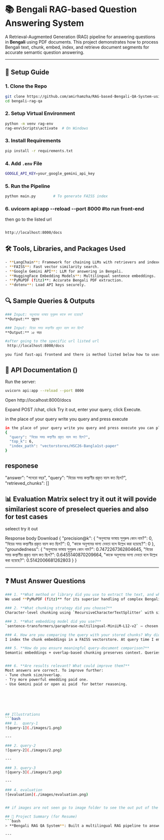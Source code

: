 
# 📚 Bengali RAG-based Question Answering System

A Retrieval-Augmented Generation (RAG) pipeline for answering questions in **Bengali** using PDF documents. This project demonstrates how to process Bengali text, chunk, embed, index, and retrieve document segments for accurate semantic question answering.

---

## 🚀 Setup Guide

### 1. Clone the Repo
```bash
git clone https://github.com/amirhamzha/RAG-based-Bengali-QA-System-using-Gemini-FAISS.git
cd bengali-rag-qa
```

### 2. Setup Virtual Environment
```bash
python -m venv rag-env
rag-env\Scripts\activate  # On Windows
```

### 3. Install Requirements
```bash
pip install -r requirements.txt
```

### 4. Add `.env` File
```bash
GOOGLE_API_KEY=your_google_gemini_api_key
```

### 5. Run the Pipeline
```bash
python main.py        # To generate FAISS index
```
### 6. uvicorn api:app --reload --port 8000   #to run front-end
then go to the listed url 

```bash

http://localhost:8000/docs
```



## 🛠️ Tools, Libraries, and Packages Used
```bash
- **LangChain**: Framework for chaining LLMs with retrievers and indexes.
- **FAISS**: Fast vector similarity search.
- **Google Gemini API**: LLM for answering in Bengali.
- **HuggingFace Embedding Models**: Multilingual sentence embeddings.
- **PyMuPDF (fitz)**: Accurate Bengali PDF extraction.
- **dotenv**: Load API keys securely.
```

## 🔍 Sample Queries & Outputs
```bash
### Input: অনুপমের ভাষায় সুপুরুষ কাকে বলা হয়েছে?
**Output:** শুম্ভুনাথ

### Input: বিয়ের সময় কল্যাণীর প্রকৃত বয়স কত ছিল?
**Output:** ১৫ বছর

#after going to the specific url listed url 
 http://localhost:8000/docs

you find fast-api frontend and there is method listed below how to user input 

```




## 📖 API Documentation ()
Run the server:
```bash
uvicorn api:app --reload --port 8000
```

Open http://localhost:8000/docs

Expand POST /chat, click Try it out, enter your query, click Execute.

in the place of your query write you query and press execute 

```bash
in the place of your query write you query and press execute you can play with top_k tune parameters but no touch index_path
{
  "query": "বিয়ের সময় কল্যাণীর প্রকৃত বয়স কত ছিল?",
  "top_k": 6,
  "index_path": "vectorstores/HSC26-Bangla1st-paper"
}
```
##  responese 

  "answer": "পনেরো বছর",
  "query": "বিয়ের সময় কল্যাণীর প্রকৃত বয়স কত ছিল?",
  "retrieved_chunks": []



## 📊 Evaluation Matrix  select try it out it will povide similariest score of preselect queries and also for test cases
seleect try it out 

	
Response body
Download
{
  "precision@k": {
    "অনুপমের ভাষায় সুপুরুষ কোন নাম?": 0,
    "বিয়ের সময় কল্যাণীর প্রকৃত বয়স কত ছিল?": 0,
    "কাকে অনুপমের ভাগ্য দেবতা বলে উল্লেখ করা হয়েছে?": 0
  },
  "groundedness": {
    "অনুপমের ভাষায় সুপুরুষ কোন নাম?": 0.7472267362804645,
    "বিয়ের সময় কল্যাণীর প্রকৃত বয়স কত ছিল?": 0.6455140870209664,
    "কাকে অনুপমের ভাগ্য দেবতা বলে উল্লেখ করা হয়েছে?": 0.5142006681262803
  }
}

---

## ❓ Must Answer Questions
```bash
### 1. **What method or library did you use to extract the text, and why?**
We used **PyMuPDF (fitz)** for its superior handling of complex Bengali fonts and layouts. Standard extractors like PyPDF2 missed important glyphs.

### 2. **What chunking strategy did you choose?**
Character-level chunking using `RecursiveCharacterTextSplitter` with size = 5000 and overlap = 1100. This ensures semantic continuity in low-resource languages.

### 3. **What embedding model did you use?**
`sentence-transformers/paraphrase-multilingual-MiniLM-L12-v2` — chosen for its lightweight footprint and strong performance across many languages including Bengali.

### 4. How are you comparing the query with your stored chunks? Why did you choose this similarity method and storage setup?
I index the chunk embeddings in a FAISS vectorstore. At query time I embed the question identically, then run a cosine‑similarity nearest‑neighbor search. FAISS gives millisecond lookups, and cosine similarity is ideal for direction‑based comparisons in embedding space.

### 5. **How do you ensure meaningful query-document comparison?**
Semantic embeddings + overlap-based chunking preserves context. Queries are matched to top-K relevant chunks before LLM processing.If a query is too vague (e.g. “age”), the top similarities will all be low—you can detect that via a threshold and then prompt for clarification or fall back to a simple keyword search.


### 6. **Are results relevant? What could improve them?**
Most answers are correct. To improve further:
- Tune chunk size/overlap.
- Try more powerful emedding paid one.
- Use Gemini paid or open ai paid  for better reasoning.






## Illustrations
```bash
### 1.  query-1
![query-1](./images/1.png)

---

### 2. query-2 
![query-2](./images/2.png)

---

### 3. query-3  
![query-3](./images/3.png)

---

### 4. evaluation  
![evaluation](./images/evaluation.png)


## if images are not seen go to image folder to see the out put of the images  and download those png

## 📌 Project Summary (for Resume)
```bash
> **Bengali RAG QA System**: Built a multilingual RAG pipeline to answer factual questions from Bengali literature using Gemini and HuggingFace embeddings. PDF to FAISS indexing, retrieval + LLM-based response. Used in education/NLP domains.

---




